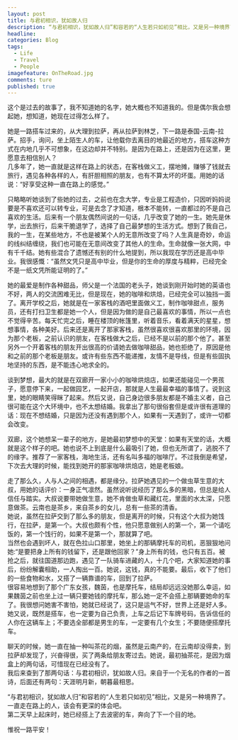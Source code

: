 ```yaml
---
layout: post
title: 与君初相识，犹如故人归
description: “与君初相识，犹如故人归”和容若的“人生若只如初见”相比，又是另一种境界了。一直走在路上的人，该会有更深的体会吧。    
headline: 
categories: Blog
tags: 
  - Life
  - Travel 
  - People 
imagefeature: OnTheRoad.jpg  
comments: ture
published: true
---
```



这个是过去的故事了，我不知道她的名字，她大概也不知道我的。但是偶尔我会想起她，想知道，她现在过得怎么样了。  

她是一路搭车过来的，从大理到拉萨，再从拉萨到林芝，下一路是泰国-云南-拉萨。招手，询问，坐上陌生人的车，让他载你去离目的地最近的地方，搭车这种方式在内地几乎不可想象，在这边却并不特别。是因为在路上，还是因为在这里，更愿意去相信别人？  
几多年了，她一直就是这样在路上的状态，在客栈做义工，摆地摊，赚够了钱就去旅行，遇见各种各样的人，有肝胆相照的朋友，也有不算太坏的坏蛋。用她的话说：“好享受这种一直在路上的感觉。”  
   
只略略听她谈到了些她的过去，之前也在念大学，专业是工程造价，只因听妈妈说要是不喜欢还可以转专业，可是去念了才知道，根本不能转，一直都过的不是自己喜欢的生活。后来有一个朋友偶然间说的一句话，几乎改变了她的一生。她先是休学，出去旅行，后来干脆退学了，选择了自己最梦想的生活方式。想到了我自己，我的一生，在某些地方，不也是被某个人的无意所改变了吗？人生真是奇妙，命运的线纠结缠绕，我们也可能在无意间改变了其他人的生命。生命就像一张大网，中有千千结。她有些混合了遗憾还有别的什么地提到，所以我现在学历还是高中毕业。我很感慨：“虽然文凭只是高中毕业，但是你的生命的厚度与精粹，已经完全不是一纸文凭所能证明的了。”  

她的最爱是制作各种甜品，师父是一个法国的老头子，她谈到刚开始时她的英语也不好，两人的交流困难无比，但是现在，她的咖啡和烘焙，已经完全可以独挡一面了。离开学校之后，她就是在一家客栈的酒吧里面做义工，制作咖啡甜点，服务员，还有打扫卫生都是她一个人，但是因为做的是自己最喜欢的事情，所以一点也不觉得辛苦。每天忙完之后，睡在楼顶的帐篷里，听着音乐，看着满天的星星，想想事情，各种美好。后来还是离开了那家客栈，虽然很喜欢很喜欢那里的环境，因为那个老板，之前认识的朋友，在客栈做大之后，已经不是以前的那个他了。甚至另外一个开着客栈的朋友开出很高的价请她去做咖啡甜品，她也拒绝了，原因是他和之前的那个老板是朋友。或许有些东西不能递推，友情不是导线，但是有些固执地坚持的东西，是不能违心地求全的。  

谈到梦想，最大的就是在双廊开一家小小的咖啡烘焙店，如果还能碰见一个男孩子，愿意停下来，一起做园艺，一起开店，那就是人生最最幸福的事情了。说到这里，她的眼睛笑得眯了起来。然后又说，自己身边很多朋友都是不婚主义者，自己很可能在这个大环境中，也不太想结婚。我拿出了那句很俗套但是或许很有道理的话：现在不想结婚，只是因为还没有遇到那个人，如果有一天遇到了，或许一切都会改变。  

双廊，这个她想呆一辈子的地方，是她最初梦想中的天堂：如果有天堂的话，大概就是这个样子的吧。她也说不上到底是什么最吸引了她，但也无所谓了，逃脱不了的缘字。推荐了一家客栈，海地生活，还有名叫多福的咖啡厅。不过我倒是希望，下次去大理的时候，能找到她开的那家咖啡烘焙店，她是老板娘。  

走了那么久，人与人之间的相遇，都是缘分。拉萨她遇见的一个做虫草生意的大叔，用她的话评价：一身正气凛然。虽然说听说经历了那么多的黑暗，但总是给人信任与踏实。大叔说要带她做生意，她不肯做虫草和藏红花，里面的水太深，只愿意做茶。云南也是茶乡，来自茶乡的女儿，总有一些茶的清香。  
她说，虽然在拉萨交到了那么多的朋友，但是离开的时候，只有这个大叔为她饯行，在拉萨，是第一个。大叔也颇有个性，他只愿意做别人的第一个，第一个请吃饭的，第一个饯行的，如果不是第一个，那就算了吧。  
当然也会遇到坏人，就在色拉山口那里，她坐上的那辆摩托车的司机，恶狠狠地问她:“是要把身上所有的钱留下，还是跟他回家？”身上所有的钱，也只有五百。被抢之后，就往国道那边跑，遇见了一队骑车进藏的人，十几个吧，大家知道她的事后，纷纷解囊相助，一人掏出一百。她说，这钱，真的不能要。最后，收下了他们的一些食物和水，又搭了一辆靠谱的车，回到了拉萨。  
很容易地想到了那个广东女孩，魏茵，也是摩托车，结局却远远没她那么幸运，如果魏茵之前也坐上过一辆只要她钱的摩托车，那么她一定不会搭上那辆要她命的车了。我很想问她害不害怕，她就已经说了，这只是运气不好，世界上还是好人多。她又说，既然是搭车，也一定要为自己负责，上车之后记下车牌号码，告诉信任的人你在这辆车上；不要选全部都是男生的车，一定要有几个女生；不要随便搭摩托车。  

聊天的时候，她一直在抽一种叫茶花的烟，虽然是云南产的，在云南却没得卖，到拉萨却发现了，兴奋得很，买了两条给朋友寄过去。她说，最初抽茶花，是因为烟盒上的两句话，可惜现在已经没有了。  
我后来查到了那两句话：与君初相识，犹如故人归。来自于一个无名的作者的一首诗，后面还有两句：天涯明月新，朝暮最相思。  

“与君初相识，犹如故人归”和容若的“人生若只如初见”相比，又是另一种境界了。一直走在路上的人，该会有更深的体会吧。  
第二天早上起床时，她已经搭上了去波密的车，奔向了下一个目的地。  
    
惟祝一路平安！  